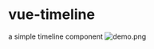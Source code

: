 # vue-timeline
a simple timeline component
![demo.png](http://7xqo7n.com1.z0.glb.clouddn.com/vue-timeline.png)
